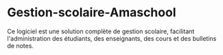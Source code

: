 # Gestion-scolaire-Amaschool
Ce logiciel est une solution complète de gestion scolaire, facilitant l'administration des étudiants, des enseignants, des cours et des bulletins de notes.
